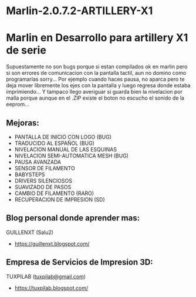 # Marlin-2.0.7.2-ARTILLERY-X1
Marlin en Desarrollo para artillery X1 de serie
==========

Supuestamente no son bugs porque si estan compilados ok en marlin pero si son errores de comunicacion con la pantalla tactil, aun no domino como programarlas sorry...
Por ejemplo cuando haces pausa, no aparca pero te deja mover libremente los ejes con la pantalla y luego regresa donde estaba imprimiendo...
Y tampaco llego averiguar si guarda bien la nivelacion por malla porque aunque en el .ZIP existe el boton no escucho el sonido de la eeprom...

Mejoras:
--------------------
+ PANTALLA DE INICIO CON LOGO (BUG)
+ TRADUCIDO AL ESPAÑOL (BUG)
+ NIVELACION MANUAL DE LAS ESQUINAS
+ NIVELACION SEMI-AUTOMATICA MESH (BUG)
+ PAUSA AVANZADA
+ SENSOR DE FILAMENTO
+ BABYSTEPS
+ DRIVERS SILENCIOSOS
+ SUAVIZADO DE PASOS
+ CAMBIO DE FILAMENTO (RARO)
+ RECUPERACION DE IMPRESION (SD)

Blog personal donde aprender mas:
--------------------

GUILLENXT (Salu2)
+ https://guillenxt.blogspot.com/

Empresa de Servicios de Impresion 3D:
--------------------

TUXPILAB (tuxpilab@gmail.com)
+ https://tuxpilab.blogspot.com/
